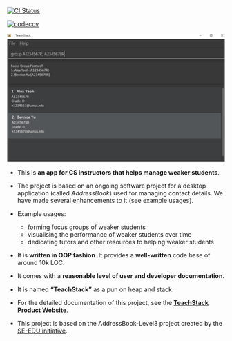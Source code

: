 [![CI Status](https://github.com/se-edu/addressbook-level3/workflows/Java%20CI/badge.svg)](https://github.com/se-edu/addressbook-level3/actions)

[![codecov](https://codecov.io/gh/AY2324S2-CS2103T-T09-1/tp/graph/badge.svg?token=7WFJBKE6LA)](https://codecov.io/gh/AY2324S2-CS2103T-T09-1/tp)

![Ui](docs/images/Ui.png)

* This is **an app for CS instructors that helps manage weaker students**.<br>
* The project is based on an ongoing software project for a desktop application (called _AddressBook_) used for managing contact details. We have made several enhancements to it (see example usages).

* Example usages:
  * forming focus groups of weaker students
  * visualising the performance of weaker students over time
  * dedicating tutors and other resources to helping weaker students

* It is **written in OOP fashion**. It provides a **well-written** code base of around 10k LOC.
* It comes with a **reasonable level of user and developer documentation**.
* It is named **“TeachStack”** as a pun on heap and stack.
* For the detailed documentation of this project, see the **[TeachStack Product Website](https://ay2324s2-cs2103t-t09-1.github.io/tp/)**.
* This project is based on the AddressBook-Level3 project created by the [SE-EDU initiative](https://se-education.org).
